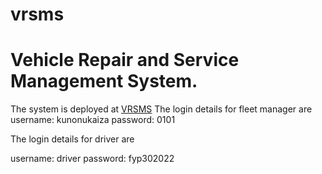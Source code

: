 # vrsms
# Vehicle Repair and Service Management System.
The system is deployed at [VRSMS](https://vrsms.pythonanywhere.com)
The login details for fleet manager are
username: kunonukaiza
password: 0101

The login details for driver are

username: driver
password: fyp302022


